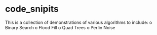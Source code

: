 # code_snipits

This is a collection of demonstrations of various algorithms to include:
    o Binary Search
    o Flood Fill
    o Quad Trees
    o Perlin Noise